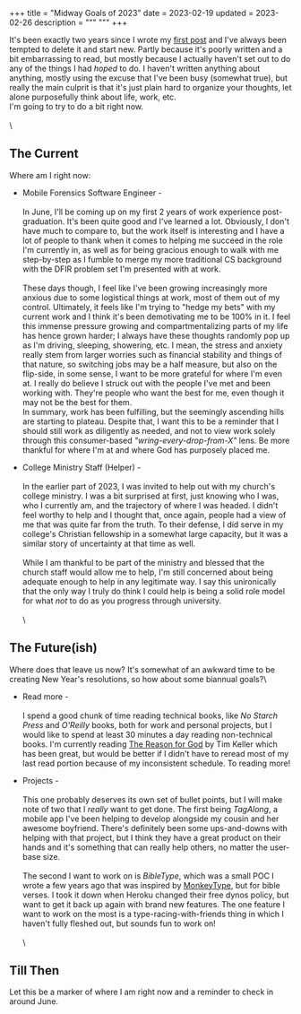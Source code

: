 +++
title = "Midway Goals of 2023"
date = 2023-02-19
updated = 2023-02-26
description = """
"""
+++

It's been exactly two years since I wrote my [first post](https://www.stevenpak.me/blog/first-post/) and I've always been tempted to delete it and start new. Partly because it's poorly written and a bit embarrassing to read, but mostly because I actually haven't set out to do any of the things I had *hoped* to do. I haven't written anything about anything, mostly using the excuse that I've been busy (somewhat true), but really the main culprit is that it's just plain hard to organize your thoughts, let alone purposefully think about life, work, etc.\
I'm going to try to do a bit right now.
\
\
\
## The Current
Where am I right now:
- Mobile Forensics Software Engineer - \
\
In June, I'll be coming up on my first 2 years of work experience post-graduation. It's been quite good and I've learned a lot. Obviously, I don't have much to compare to, but the work itself is interesting and I have a lot of people to thank when it comes to helping me succeed in the role I'm currently in, as well as for being gracious enough to walk with me step-by-step as I fumble to merge my more traditional CS background with the DFIR problem set I'm presented with at work.\
\
These days though, I feel like I've been growing increasingly more anxious due to some logistical things at work, most of them out of my control. Ultimately, it feels like I'm trying to "hedge my bets" with my current work and I think it's been demotivating me to be 100% in it. I feel this immense pressure growing and compartmentalizing parts of my life has hence grown harder; I always have these thoughts randomly pop up as I'm driving, sleeping, showering, etc. I mean, the stress and anxiety really stem from larger worries such as financial stability and things of that nature, so switching jobs may be a half measure, but also on the flip-side, in some sense, I want to be more grateful for where I'm even at. I really do believe I struck out with the people I've met and been working with. They're people who want the best for me, even though it may not be the best for them.\
In summary, work has been fulfilling, but the seemingly ascending hills are starting to plateau. Despite that, I want this to be a reminder that I should still work as diligently as needed, and not to view work solely through this consumer-based *"wring-every-drop-from-X"* lens. Be more thankful for where I'm at and where God has purposely placed me.

- College Ministry Staff (Helper) - \
\
In the earlier part of 2023, I was invited to help out with my church's college ministry. I was a bit surprised at first, just knowing who I was, who I currently am, and the trajectory of where I was headed. I didn't feel worthy to help and I thought that, once again, people had a view of me that was quite far from the truth. To their defense, I did serve in my college's Christian fellowship in a somewhat large capacity, but it was a similar story of uncertainty at that time as well.\
\
While I am thankful to be part of the ministry and blessed that the church staff would allow me to help, I'm still concerned about being adequate enough to help in any legitimate way. I say this unironically that the only way I truly do think I could help is being a solid role model for what *not* to do as you progress through university. 
\
\
\
## The Future(ish)
Where does that leave us now? It's somewhat of an awkward time to be creating New Year's resolutions, so how about some biannual goals?\
- Read more - \
\
I spend a good chunk of time reading technical books, like *No Starch Press* and *O'Reilly* books, both for work and personal projects, but I would like to spend at least 30 minutes a day reading non-technical books. I'm currently reading [The Reason for God](https://timothykeller.com/books/the-reason-for-god) by Tim Keller which has been great, but would be better if I didn't have to reread most of my last read portion because of my inconsistent schedule. To reading more!

- Projects -\
\
This one probably deserves its own set of bullet points, but I will make note of two that I *really* want to get done. The first being *TagAlong*, a mobile app I've been helping to develop alongside my cousin and her awesome boyfriend. There's definitely been some ups-and-downs with helping with that project, but I think they have a great product on their hands and it's something that can really help others, no matter the user-base size.\
\
The second I want to work on is *BibleType*, which was a small POC I wrote a few years ago that was inspired by [MonkeyType](https://monkeytype.com/), but for bible verses. I took it down when Heroku changed their free dynos policy, but want to get it back up again with brand new features. The one feature I want to work on the most is a type-racing-with-friends thing in which I haven't fully fleshed out, but sounds fun to work on!\
\
\
## Till Then
Let this be a marker of where I am right now and a reminder to check in around June.



